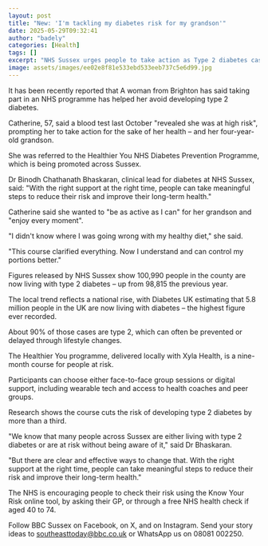 ```yaml
---
layout: post
title: "New: 'I'm tackling my diabetes risk for my grandson'"
date: 2025-05-29T09:32:41
author: "badely"
categories: [Health]
tags: []
excerpt: "NHS Sussex urges people to take action as Type 2 diabetes cases rise across the county."
image: assets/images/ee02e8f81e533ebd533eeb737c5e6d99.jpg
---
```


It has been recently reported that A woman from Brighton has said taking part in an NHS programme has helped her avoid developing type 2 diabetes.

Catherine, 57, said a blood test last October "revealed she was at high risk", prompting her to take action for the sake of her health – and her four-year-old grandson.

She was referred to the Healthier You NHS Diabetes Prevention Programme, which is being promoted across Sussex.

Dr Binodh Chathanath Bhaskaran, clinical lead for diabetes at NHS Sussex, said: "With the right support at the right time, people can take meaningful steps to reduce their risk and improve their long-term health."

Catherine said she wanted to "be as active as I can" for her grandson and "enjoy every moment".

 "I didn't know where I was going wrong with my healthy diet," she said.

"This course clarified everything. Now I understand and can control my portions better."

Figures released by NHS Sussex show 100,990 people in the county are now living with type 2 diabetes – up from 98,815 the previous year.

The local trend reflects a national rise, with Diabetes UK estimating that 5.8 million people in the UK are now living with diabetes – the highest figure ever recorded. 

About 90% of those cases are type 2, which can often be prevented or delayed through lifestyle changes.

The Healthier You programme, delivered locally with Xyla Health, is a nine-month course for people at risk. 

Participants can choose either face-to-face group sessions or digital support, including wearable tech and access to health coaches and peer groups.

Research shows the course cuts the risk of developing type 2 diabetes by more than a third.

"We know that many people across Sussex are either living with type 2 diabetes or are at risk without being aware of it," said Dr Bhaskaran.

"But there are clear and effective ways to change that. With the right support at the right time, people can take meaningful steps to reduce their risk and improve their long-term health."

The NHS is encouraging people to check their risk using the Know Your Risk online tool, by asking their GP, or through a free NHS health check if aged 40 to 74.

Follow BBC Sussex on Facebook, on X, and on Instagram. Send your story ideas to southeasttoday@bbc.co.uk or WhatsApp us on 08081 002250.

